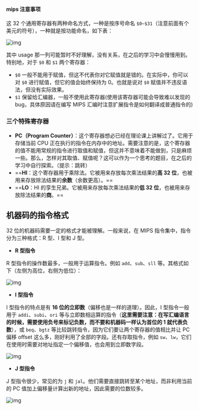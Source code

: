 #### mips 注意事项

这 32 个通用寄存器有两种命名方式，一种是按序号命名 `$0~$31`（注意前面有个美元的符号），一种就是按功能命名，如下表：

![img](http://cscore.buaa.edu.cn/tutorial/mips/mips-1/assets/2.1.3.1.png)

其中 usage 那一列可能暂时不好理解，没有关系，在之后的学习中会慢慢用到。特别地，对于 `$0` 和 `$1` 两个寄存器：

- `$0` 一般不能用于赋值，但这不代表你对它赋值就是错的。在实际中，你可以对 `$0` 进行赋值，但它的值会始终保持为 0。也就是说对 `$0` 赋值并不违反语法，但没有实际效果。
- `$1` 保留给汇编器，一般不使用此寄存器(使用该寄存器可能会导致难以发现的 bug，具体原因请在编写 MIPS 汇编时注意扩展指令是如何翻译成普通指令的)

### **三个特殊寄存器**

- **PC（Program Counter）**：这个寄存器想必已经在理论课上讲解过了。它用于存储当前 CPU 正在执行的指令在内存中的地址。需要注意的是，这个寄存器的值不能用常规的指令进行取值和赋值，但这并不意味着不能做到，只是麻烦一些。那么，怎样对其取值、赋值呢？这可以作为一个思考的题目，在之后的学习中自行探索。（提示：跳转）
- ==**HI**：这个寄存器用于乘除法。它被用来存放每次乘法结果的**高 32 位**，也被用来存放除法结果的**余数**（余数更高）。==
- ==**LO**：HI 的孪生兄弟。它被用来存放每次乘法结果的**低 32 位**，也被用来存放除法结果的**商**。==

## **机器码的指令格式**

32 位的机器码需要一定的格式才能被理解。一般来说，在 MIPS 指令集中，指令分为三种格式：R 型、I 型和 J 型。

- **R 型指令**

R 型指令的操作数最多，一般用于运算指令。例如 `add`、`sub`、`sll` 等。其格式如下（左侧为高位，右侧为低位）：

![img](http://cscore.buaa.edu.cn/tutorial/mips/mips-2/assets/2.2.3.3.png)

- **I 型指令**

I 型指令的特点是有 **16 位的立即数**（偏移也是一样的道理）。因此，I 型指令一般用于 `addi`、`subi`、`ori` 等与立即数相运算的指令（**这里需要注意：在写汇编语言的时候，需要使用负号来标记负数，而不要和机器码一样认为首位的 1 就代表负数**），或 `beq`、`bgtz` 等比较跳转指令，因为它们要让两个寄存器的值相比并让 PC 偏移 offset 这么多，刚好利用了全部的字段。还有存取指令，例如 `sw`、`lw`，它们在使用时需要对地址指定一个偏移值，也会用到立即数字段。

![img](http://cscore.buaa.edu.cn/tutorial/mips/mips-2/assets/2.2.3.4.png)

- **J 型指令**

J 型指令很少，常见的为 `j` 和 `jal`。他们需要直接跳转至某个地址，而非利用当前的 PC 值加上偏移量计算出新的地址，因此需要的位数较多。

![img](http://cscore.buaa.edu.cn/tutorial/mips/mips-2/assets/2.2.3.5.png)